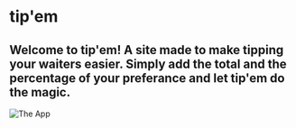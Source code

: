 # tip'em

## Welcome to tip'em! A site made to make tipping your waiters easier. Simply add the total and the percentage of your preferance and let tip'em do the magic.

![The App](https://uniim1.shutterfly.com/render/00-MYObA9_qGTLbUvWfy090B4qqNvdh7monO3KLvLrmGrEvs3cx5QmleyUZnQT2txetUnDnu4gHHWpfyYq5WwzmNg?cn=THISLIFE&res=medium&ts=1666214934)

